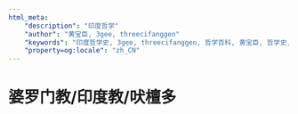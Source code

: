 ```yaml
---
html_meta:
    "description": "印度哲学"
    "author": "黄宝臣, 3gee, threecifanggen"
    "keywords": "印度哲学史, 3gee, threecifanggen, 哲学百科, 黄宝臣, 哲学史, 宗教, 宗教史, 科学哲学, 科学史"
    "property=og:locale": "zh_CN"
---
```

# 婆罗门教/印度教/吠檀多

